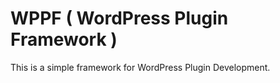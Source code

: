 WPPF ( WordPress Plugin Framework )
===================================

This is a simple framework for WordPress Plugin Development.